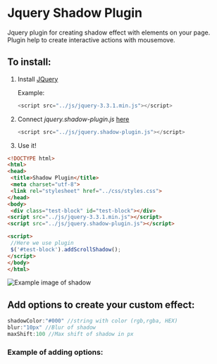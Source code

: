 # Jquery Shadow Plugin

Jquery plugin for creating shadow effect with elements on your page. Plugin help to create interactive actions with mousemove.

## To install: 
1. Install [JQuery](https://jquery.com/download/ "Jquery installing page")
  
    Example: 
    ```javascript
    <script src="../js/jquery-3.3.1.min.js"></script>
    ```
2. Connect *jquery.shadow-plugin.js* [here](https://github.com/MaxioN03/JQuery-Shadow-Generator-Plugin/blob/master/js/jquery.shadow-plugin.js "GitHub link")
    ```javascript
    <script src="../js/jquery.shadow-plugin.js"></script>
    ```
3. Use it!  
 ```html
 <!DOCTYPE html>
<html>
<head>
  <title>Shadow Plugin</title>
  <meta charset="utf-8">
  <link rel="stylesheet" href="../css/styles.css">
</head>
<body>
  <div class="test-block" id="test-block"></div>
<script src="../js/jquery-3.3.1.min.js"></script>
<script src="../js/jquery.shadow-plugin.js"></script>

<script>
  //Here we use plugin
  $('#test-block').addScrollShadow();
</script>
</body>
</html>
```

![Example image of shadow](https://pp.userapi.com/c841027/v841027794/6de62/3gPJFhuRpeo.jpg "Element shadow")
   
## Add options to create your custom effect:
  ```javascript
  shadowColor:"#000" //string with color (rgb,rgba, HEX)
  blur:"10px" //Blur of shadow
  maxShift:100 //Max shift of shadow in px
  ```
### Example of adding options:
